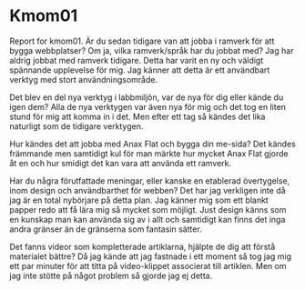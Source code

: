 Kmom01
===============================

Report for kmom01.
Är du sedan tidigare van att jobba i ramverk för att bygga webbplatser? Om ja, vilka ramverk/språk har du jobbat med?
  Jag har aldrig jobbat med ramverk tidigare. Detta har varit en ny och väldigt spännande upplevelse för mig. Jag känner att detta är ett användbart verktyg med stort användningsområde.

Det blev en del nya verktyg i labbmiljön, var de nya för dig eller kände du igen dem?
  Alla de nya verktygen var även nya för mig och det tog en liten stund för mig att komma in i det. Men efter ett tag så kändes det lika naturligt som de tidigare verktygen.

Hur kändes det att jobba med Anax Flat och bygga din me-sida?
  Det kändes främmande men samtidigt kul för man märkte hur mycket Anax Flat gjorde åt en och hur smidigt det kan vara att använda ett ramverk.

Har du några förutfattade meningar, eller kanske en etablerad övertygelse, inom design och användbarthet för webben?
  Det har jag verkligen inte då jag är en total nybörjare på detta plan. Jag känner mig som ett blankt papper redo att få lära mig så mycket som möjligt. Just design känns som en kunskap man kan använda sig av i allt och samtidigt kan finns det inga andra gränser än de gränserna som fantasin sätter.

Det fanns videor som kompletterade artiklarna, hjälpte de dig att förstå materialet bättre?
  Då jag kände att jag fastnade i ett moment så tog jag mig ett par minuter för att titta på video-klippet associerat till artiklen. Men om jag inte stötte på något problem så gjorde jag ej detta.
